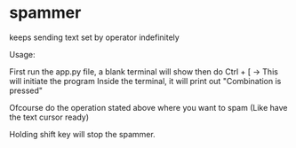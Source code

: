 # spammer
keeps sending text set by operator indefinitely

Usage:

First run the app.py file, a blank terminal will show
then do Ctrl + [  -> This will initiate the program 
Inside the terminal, it will print out "Combination is pressed"

Ofcourse do the operation stated above where you want to spam (Like have the text cursor ready)


Holding shift key will stop the spammer.
